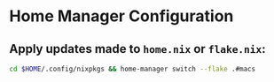 # Home Manager Configuration

## Apply updates made to `home.nix` or `flake.nix`:

```sh
cd $HOME/.config/nixpkgs && home-manager switch --flake .#macs
```


